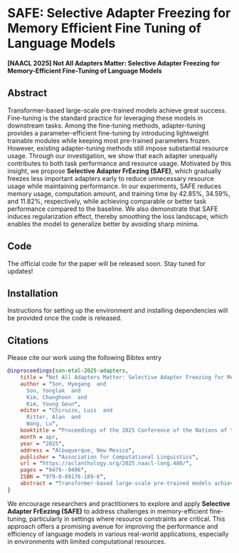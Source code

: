 # SAFE: Selective Adapter Freezing for Memory Efficient Fine Tuning of Language Models
**[NAACL 2025] Not All Adapters Matter: Selective Adapter Freezing for Memory-Efficient Fine-Tuning of Language Models**


## Abstract

Transformer-based large-scale pre-trained models achieve great success. Fine-tuning is the standard practice for leveraging these models in downstream tasks. Among the fine-tuning methods, adapter-tuning provides a parameter-efficient fine-tuning by introducing lightweight trainable modules while keeping most pre-trained parameters frozen. However, existing adapter-tuning methods still impose substantial resource usage. Through our investigation, we show that each adapter unequally contributes to both task performance and resource usage. Motivated by this insight, we propose **Selective Adapter FrEezing (SAFE)**, which gradually freezes less important adapters early to reduce unnecessary resource usage while maintaining performance. In our experiments, SAFE reduces memory usage, computation amount, and training time by 42.85%, 34.59%, and 11.82%, respectively, while achieving comparable or better task performance compared to the baseline. We also demonstrate that SAFE induces regularization effect, thereby smoothing the loss landscape, which enables the model to generalize better by avoiding sharp minima.

## Code

The official code for the paper will be released soon. Stay tuned for updates!

## Installation

Instructions for setting up the environment and installing dependencies will be provided once the code is released.

## Citations

Please cite our work using the following Bibtex entry

```bibtex
@inproceedings{son-etal-2025-adapters,
    title = "Not All Adapters Matter: Selective Adapter Freezing for Memory-Efficient Fine-Tuning of Language Models",
    author = "Son, Hyegang  and
      Son, Yonglak  and
      Kim, Changhoon  and
      Kim, Young Geun",
    editor = "Chiruzzo, Luis  and
      Ritter, Alan  and
      Wang, Lu",
    booktitle = "Proceedings of the 2025 Conference of the Nations of the Americas Chapter of the Association for Computational Linguistics: Human Language Technologies (Volume 1: Long Papers)",
    month = apr,
    year = "2025",
    address = "Albuquerque, New Mexico",
    publisher = "Association for Computational Linguistics",
    url = "https://aclanthology.org/2025.naacl-long.480/",
    pages = "9479--9496",
    ISBN = "979-8-89176-189-6",
    abstract = "Transformer-based large-scale pre-trained models achieve great success. Fine-tuning is the standard practice for leveraging these models in downstream tasks. Among the fine-tuning methods, adapter-tuning provides a parameter-efficient fine-tuning by introducing lightweight trainable modules while keeping most pre-trained parameters frozen. However, existing adapter-tuning methods still impose substantial resource usage. Through our investigation, we show that each adapter unequally contributes to both task performance and resource usage. Motivated by this insight, we propose Selective Adapter FrEezing (SAFE), which gradually freezes less important adapters early to reduce unnecessary resource usage while maintaining performance. In our experiments, SAFE reduces memory usage, computation amount, and training time by 42.85{\%}, 34.59{\%}, and 11.82{\%}, respectively, while achieving comparable or better task performance compared to the baseline. We also demonstrate that SAFE induces regularization effect, thereby smoothing the loss landscape, which enables the model to generalize better by avoiding sharp minima."
}
```



We encourage researchers and practitioners to explore and apply **Selective Adapter FrEezing (SAFE)** to address challenges in memory-efficient fine-tuning, particularly in settings where resource constraints are critical. This approach offers a promising avenue for improving the performance and efficiency of language models in various real-world applications, especially in environments with limited computational resources.
